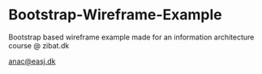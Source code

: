 # Bootstrap-Wireframe-Example
Bootstrap based wireframe example made for an information architecture course @ zibat.dk

anac@easj.dk
